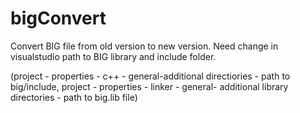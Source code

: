 # bigConvert
Convert BIG file from old version to new version. Need change in visualstudio path to BIG library and include folder. 

(project - properties - c++ - general-additional directiories - path to big/include, project - properties - linker - general- additional library directories - path to big.lib file)
